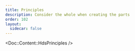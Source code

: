 ```yaml
---
title: Principles
description: Consider the whole when creating the parts
order: 102
layout:
  sidecar: false
---
```


<!-- TO EDIT THESE PRINCIPLES LOOK AT THE COMPONENT IN `website/app/components/doc/content/hds-principles/index.js` -->
<Doc::Content::HdsPrinciples />